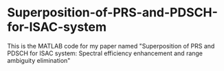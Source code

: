 # Superposition-of-PRS-and-PDSCH-for-ISAC-system
This is the MATLAB code for my paper named "Superposition of PRS and PDSCH for ISAC system: Spectral efficiency enhancement and range ambiguity elimination"
